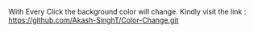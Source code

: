 With Every Click the background color will change. Kindly visit the link : https://github.com/Akash-SinghT/Color-Change.git
